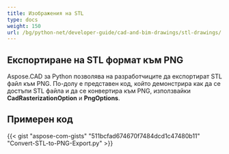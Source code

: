 ```yaml
---
title: Изображения на STL
type: docs
weight: 150
url: /bg/python-net/developer-guide/cad-and-bim-drawings/stl-drawings/
---
```


## **Експортиране на STL формат към PNG**

Aspose.CAD за Python позволява на разработчиците да експортират STL файл към PNG. По-долу е представен код, който демонстрира как да се достъпи STL файла и да се конвертира към PNG, използвайки **CadRasterizationOption** и **PngOptions**.

## Примерен код

{{< gist "aspose-com-gists" "511bcfad674670f7484dcd1c47480b11" "Convert-STL-to-PNG-Export.py" >}}
